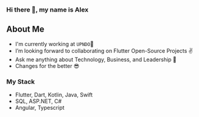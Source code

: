 
### <p align="left"> Hi there 👋, my name is Alex </p>


  ## About Me 
  - I'm currently working at `UPNDO`🚀
  - I’m looking forward to collaborating on Flutter Open-Source Projects ✌
  - Ask me anything about Technology, Business, and Leadership 💬 
  - Changes for the better 😎

 ### My Stack
 - Flutter, Dart, Kotlin, Java, Swift
 - SQL, ASP.NET, C#
 - Angular, Typescript
